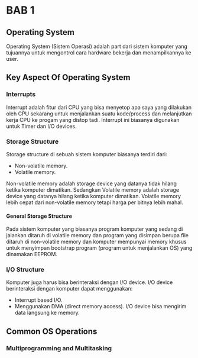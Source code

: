# BAB 1

## Operating System

Operating System (Sistem Operasi) adalah part dari sistem komputer yang tujuannya untuk mengontrol cara hardware bekerja dan menampilkannya ke user.

## Key Aspect Of Operating System

### Interrupts

Interrupt adalah fitur dari CPU yang bisa menyetop apa saya yang dilakukan oleh CPU sekarang untuk menjalankan suatu kode/process dan melanjutkan kerja CPU ke progam yang distop tadi. Interrupt ini biasanya digunakan untuk Timer dan I/O devices.

### Storage Structure

Storage structure di sebuah sistem komputer biasanya terdiri dari:  

- Non-volatile memory.
- Volatile memory.

Non-volatile memory adalah storage device yang datanya tidak hilang ketika komputer dimatikan. Sedangkan Volatile memory adalah storage device yang datanya hilang ketika komputer dimatikan. Volatile memory lebih cepat dari non-volatile memory tetapi harga per bitnya lebih mahal.

#### General Storage Structure

Pada sistem komputer yang biasanya program komputer yang sedang di jalankan ditaruh di volatile memory dan program yang disimpan berupa file ditaruh di non-volatile memory dan komputer mempunyai memory khusus untuk menyimpan bootstrap program (program untuk menjalankan OS) yang dinamakan EEPROM.

### I/O Structure

Komputer juga harus bisa berinteraksi dengan I/O device. I/O device berinteraksi dengan komputer dapat menggunakan:

- Interrupt based I/O.
- Menggunakan DMA (direct memory access). I/O device bisa mengirim data langsung ke memory.

## Common OS Operations

### Multiprogramming and Multitasking


